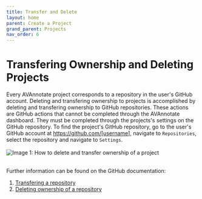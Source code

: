 ```yaml
---
title: Transfer and Delete
layout: home
parent: Create a Project
grand_parent: Projects
nav_order: 6
---
```

# Transfering Ownership and Deleting Projects
Every AVAnnotate project corresponds to a repository in the user's GitHub account. Deleting and transfering ownership to projects is accomplished by deleting and transfering ownership to GitHub repositories. These actions are GitHub actions that cannot be completed through the AVAnnotate dashboard. They must be completed through the projects's settings on the GitHub repository. To find the project's GitHub repository, go to the user's GitHub account at https://github.com/[username], navigate to `Repositories`, select the repository and navigate to `Settings`. 
<br><br>
![Image 1: How to delete and transfer ownership of a project](../../assets/transferdeleteimage1.png) 
<br><br>

Further information can be found on the GitHub documentation:
1. [Transfering a repository](https://docs.github.com/en/repositories/creating-and-managing-repositories/transferring-a-repository)
2. [Deleting ownership of a repository](https://docs.github.com/en/repositories/creating-and-managing-repositories/deleting-a-repository) 
